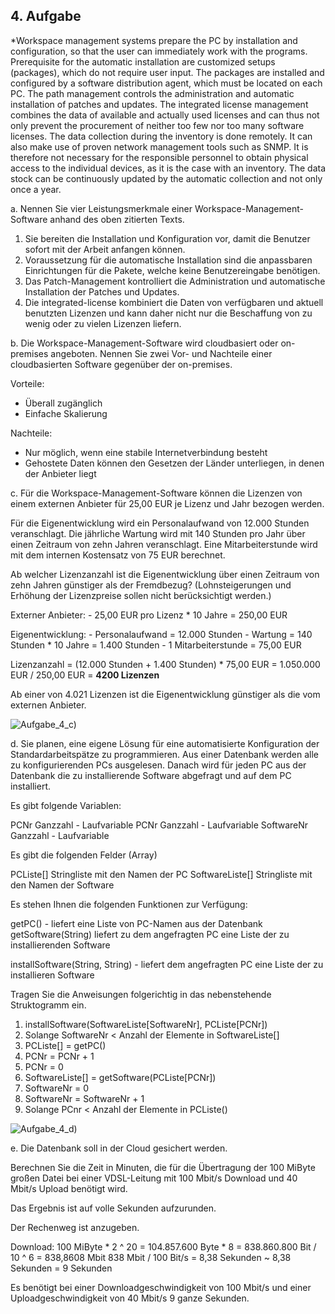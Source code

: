 ## 4. Aufgabe

*Workspace management systems prepare the PC by installation and configuration, so that the user can 
immediately work with the programs. Prerequisite for the automatic installation are customized setups
(packages), which do not require user input. The packages are installed and configured by a software
distribution agent, which must be located on each PC. The path management controls the administration and
automatic installation of patches and updates. The integrated license management combines the data of
available and actually used licenses and can thus not only prevent the procurement of neither too few nor too
many software licenses. The data collection during the inventory is done remotely. It can also make use of
proven network management tools such as SNMP. It is therefore not necessary for the responsible personnel to
obtain physical access to the individual devices, as it is the case with an inventory. The data stock can be
continuously updated by the automatic collection and not only once a year.


a. Nennen Sie vier Leistungsmerkmale einer Workspace-Management-Software anhand des oben
zitierten Texts.

1. Sie bereiten die Installation und Konfiguration vor, damit die Benutzer sofort mit der Arbeit
anfangen können. 
2. Voraussetzung für die automatische Installation sind die anpassbaren Einrichtungen für die
Pakete, welche keine Benutzereingabe benötigen.
3. Das Patch-Management kontrolliert die Administration und automatische Installation der Patches
und Updates.
4. Die integrated-license kombiniert die Daten von verfügbaren und aktuell benutzten
Lizenzen und kann daher nicht nur die Beschaffung von zu wenig oder zu vielen Lizenzen liefern.


b. Die Workspace-Management-Software wird cloudbasiert oder on-premises angeboten.
Nennen Sie zwei Vor- und Nachteile einer cloudbasierten Software gegenüber der on-premises.

Vorteile:
- Überall zugänglich
- Einfache Skalierung


Nachteile:
- Nur möglich, wenn eine stabile Internetverbindung besteht
- Gehostete Daten können den Gesetzen der Länder unterliegen, in denen der Anbieter liegt


c. Für die Workspace-Management-Software können die Lizenzen von einem externen Anbieter für
25,00 EUR je Lizenz und Jahr bezogen werden.

Für die Eigenentwicklung wird ein Personalaufwand von 12.000 Stunden veranschlagt. Die
jährliche Wartung wird mit 140 Stunden pro Jahr über einen Zeitraum von zehn Jahren
veranschlagt. Eine Mitarbeiterstunde wird mit dem internen Kostensatz von 75 EUR berechnet.

Ab welcher Lizenzanzahl ist die Eigenentwicklung über einen Zeitraum von zehn Jahren günstiger
als der Fremdbezug? (Lohnsteigerungen und Erhöhung der Lizenzpreise sollen nicht berücksichtigt
werden.)


Externer Anbieter:
\- 25,00 EUR pro Lizenz * 10 Jahre = 250,00 EUR

Eigenentwicklung:
\- Personalaufwand = 12.000 Stunden
\- Wartung = 140 Stunden * 10 Jahre = 1.400 Stunden
\- 1 Mitarbeiterstunde = 75,00 EUR

Lizenzanzahl = (12.000 Stunden + 1.400 Stunden) * 75,00 EUR = 1.050.000 EUR / 250,00 EUR = **4200 Lizenzen**

Ab einer von 4.021 Lizenzen ist die Eigenentwicklung günstiger als die vom externen Anbieter.

![Aufgabe_4_c)](../../../../../static/img/AP1/2022/ap1f_2022/solution/AP1_2022_Frühjahr_Aufgabe_4_c\)_Break-Even-Point-Diagramm.png) 

d. Sie planen, eine eigene Lösung für eine automatisierte Konfiguration der Standardarbeitspätze zu
programmieren. Aus einer Datenbank werden alle zu konfigurierenden PCs ausgelesen. Danach
wird für jeden PC aus der Datenbank die zu installierende Software abgefragt und auf dem PC
installiert.

Es gibt folgende Variablen:

PCNr Ganzzahl - Laufvariable
PCNr Ganzzahl - Laufvariable
SoftwareNr Ganzzahl - Laufvariable

Es gibt die folgenden Felder (Array)

PCListe[] Stringliste mit den Namen der PC
SoftwareListe[] Stringliste mit den Namen der Software

Es stehen Ihnen die folgenden Funktionen zur Verfügung:

getPC() - liefert eine Liste von PC-Namen aus der Datenbank
getSoftware(String) liefert zu dem angefragten PC eine Liste der zu installierenden
Software

installSoftware(String, String) - liefert dem angefragten PC eine Liste der zu installieren Software

Tragen Sie die Anweisungen folgerichtig in das nebenstehende Struktogramm ein.

1. installSoftware(SoftwareListe[SoftwareNr], PCListe[PCNr])
2. Solange SoftwareNr < Anzahl der Elemente in SoftwareListe[]
3. PCListe[] = getPC()
4. PCNr = PCNr + 1
5. PCNr = 0
6. SoftwareListe[] = getSoftware(PCListe[PCNr])
7. SoftwareNr = 0
8. SoftwareNr = SoftwareNr + 1
9. Solange PCnr < Anzahl der Elemente in PCListe()

![Aufgabe_4_d)](../../../../../static/img/AP1/2022/ap1f_2022/solution/AP1_2022_Frühjahr_Aufgabe_4_d\)_Struktogramm.png)

e. Die Datenbank soll in der Cloud gesichert werden.

Berechnen Sie die Zeit in Minuten, die für die Übertragung der 100 MiByte großen Datei bei einer
VDSL-Leitung mit 100 Mbit/s Download und 40 Mbit/s Upload benötigt wird.

Das Ergebnis ist auf volle Sekunden aufzurunden.

Der Rechenweg ist anzugeben.

Download: 100 MiByte * 2 ^ 20 = 104.857.600 Byte * 8 = 838.860.800 Bit / 10 ^ 6 = 838,8608 Mbit
838 Mbit / 100 Bit/s = 8,38 Sekunden
~ 8,38 Sekunden = 9 Sekunden

Es benötigt bei einer Downloadgeschwindigkeit von 100 Mbit/s und einer Uploadgeschwindigkeit
von 40 Mbit/s 9 ganze Sekunden.
